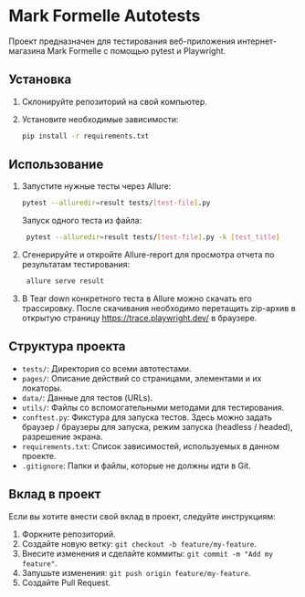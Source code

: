 # Mark Formelle Autotests

Проект предназначен для тестирования веб-приложения интернет-магазина Mark Formelle с помощью pytest и Playwright.

## Установка

1. Склонируйте репозиторий на свой компьютер.
2. Установите необходимые зависимости:

    ```bash
    pip install -r requirements.txt
    ```

## Использование

1. Запустите нужные тесты через Allure:

    ```bash
    pytest --alluredir=result tests/[test-file].py
    ```
   
   Запуск одного теста из файла:

   ```bash
    pytest --alluredir=result tests/[test-file].py -k [test_title]
    ```

2. Сгенерируйте и откройте Allure-report для просмотра отчета по результатам тестирования:

   ```bash
    allure serve result
    ```
   
3. В Tear down конкретного теста в Allure можно скачать его трассировку.
После скачивания необходимо перетащить zip-архив в открытую страницу https://trace.playwright.dev/ в браузере.



## Структура проекта

- `tests/`: Директория со всеми автотестами.
- `pages/`: Описание действий со страницами, элементами и их локаторы.
- `data/`: Данные для тестов (URLs).
- `utils/`: Файлы со вспомогательными методами для тестирования.
- `conftest.py`: Фикстура для запуска тестов. Здесь можно задать браузер / браузеры для запуска, режим запуска (headless / headed), разрешение экрана.
- `requirements.txt`: Список зависимостей, используемых в данном проекте.
- `.gitignore`: Папки и файлы, которые не должны идти в Git.

## Вклад в проект

Если вы хотите внести свой вклад в проект, следуйте инструкциям:

1. Форкните репозиторий.
2. Создайте новую ветку: `git checkout -b feature/my-feature`.
3. Внесите изменения и сделайте коммиты: `git commit -m "Add my feature"`.
4. Запушьте изменения: `git push origin feature/my-feature`.
5. Создайте Pull Request.
